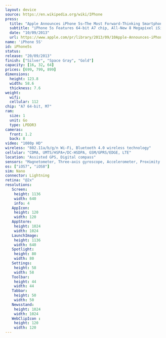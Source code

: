 ```yaml
---
layout: device
source: https://en.wikipedia.org/wiki/IPhone
press:
  title: "Apple Announces iPhone 5s—The Most Forward-Thinking Smartphone in the World"
  subtitle: "iPhone 5s Features 64-bit A7 chip, All-New 8 Megapixel iSight Camera with True Tone Flash & Introduces Touch ID Fingerprint Sensor"
  date: "10/09/2013"
  url: https://www.apple.com/pr/library/2013/09/10Apple-Announces-iPhone-5s-The-Most-Forward-Thinking-Smartphone-in-the-World.html
name: 'iPhone 5S'
id: iPhone5s
status:
release: "20/09/2013"
finish: ["Silver", "Space Gray", "Gold"]
capacity: [16, 32, 64]
prices: [699, 799, 899]
dimensions:
  height: 123.8
  width: 58.6
  thickness: 7.6
weight:
  wifi:
  cellular: 112
chip: "A7 64-bit, M7"
ram:
  size: 1
  unit: Go
  type: LPDDR3
cameras:
  front: 1.2
  back: 8
video: "1080p HD"
wireless: "802.11a/b/g/n Wi‑Fi, Bluetooth 4.0 wireless technology"
cellular: "CDMA, UMTS/HSPA+/DC-HSDPA, GSM/GPRS/EDGE, LTE"
location: "Assisted GPS, Digital compass"
sensors: "Magnetometer, Three-axis gyroscope, Accelerometer, Proximity sensor, Ambient light sensor"
os: ["iOS7", "iOS8"]
sim: Nano
connector: Lightning
retina: "@2x"
resolutions:
   Screen:
    height: 1136
    width: 640
    info: 4
   AppIcon:
    height: 120
    width: 120
   AppStore:
    height: 1024
    width: 1024
   LaunchImage:
    height: 1136
    width: 640
   Spotlight:
    height: 80
    width: 80
   Settings:
    height: 58
    width: 58
   Toolbar:
    height: 44
    width: 44
   Tabbar:
    height: 50
    width: 50
   Newsstand:
    height: 1024
    width: 1024
   WebClipIcon :
    height: 120
    width: 120
---
```

